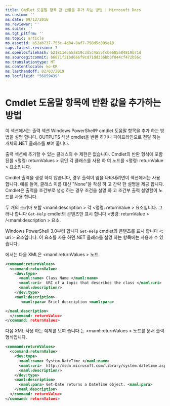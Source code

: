 ```yaml
---
title: Cmdlet 도움말 항목 값 반환을 추가 하는 방법 | Microsoft Docs
ms.custom: ''
ms.date: 09/12/2016
ms.reviewer: ''
ms.suite: ''
ms.tgt_pltfrm: ''
ms.topic: article
ms.assetid: a52ab737-753c-4d04-8af7-758d5c805e18
caps.latest.revision: 7
ms.openlocfilehash: b21811e5a5a819c3d5c4a55fcbe685a84819b71d
ms.sourcegitcommit: b6871f21bd666f9cd71dd336bb3f844cf472b56c
ms.translationtype: MT
ms.contentlocale: ko-KR
ms.lasthandoff: 02/03/2019
ms.locfileid: "56859439"
---
```

# <a name="how-to-add-return-values-to-a-cmdlet-help-topic"></a>Cmdlet 도움말 항목에 반환 값을 추가하는 방법

이 섹션에서는 출력 섹션 Windows PowerShell® cmdlet 도움말 항목을 추가 하는 방법을 설명 합니다. OUTPUTS 섹션 cmdlet을 반환 하거나 파이프라인으로 전달 하는 개체의.NET 클래스를 보여 줍니다.

출력 섹션에 추가할 수 있는 클래스의 수 제한은 없습니다. Cmdlet의 반환 형식에 포함 된를 \<명령: returnValues > 묶인 각 클래스를 사용 하 여 노드를 \<명령: returnValue > 요소입니다.

Cmdlet 출력을 생성 하지 않습니다, 경우 출력이 임을 나타내려면이 섹션에서는 사용 합니다. 예를 들어, 클래스 이름 대신 "None"을 작성 하 고 간략 한 설명을 제공 합니다. Cmdlet은 출력을 조건부로 생성 하는 경우 조건을 설명 하 고 조건부 출력 설명할이 노드를 사용 합니다.

두 개의 스키마 포함 \<maml:description > 각 \<명령: returnValue > 요소입니다. 그러나 합니다 `Get-Help` cmdlet의 콘텐츠만 표시 합니다 \<명령: returnValue > /\<maml:description > 요소.

Windows PowerShell 3.0부터 합니다 `Get-Help` cmdlet의 콘텐츠를 표시 합니다 \<: uri > 요소입니다. 이 요소를 사용 하면.NET 클래스를 설명 하는 항목에는 사용자 수 있습니다.

에서는 다음 XML은 \<maml:returnValues > 노드.

```xml
<command:returnValues>
  <command:returnValue>
    <dev:type>
      <maml:name> Class Name </maml:name>
      <maml:uri>  URI of a topic that describes the class </maml:uri>
      <maml:description/>
    </dev:type>
    <maml:description>
       <maml:para> Brief description <maml:para>

</maml:description>
  </command: returnValue>
</command: returnValues>
```

다음 XML 사용 하는 예제를 보여 줍니다.는 \<maml:returnValues > 노드를 문서 출력 형식입니다.

```xml
<command:returnValues>
  <command:returnValue>
    <dev:type>
      <maml:name> System.DateTime </maml:name>
      <maml:uri>  http://msdn.microsoft.com/library/system.datetime.aspx </maml:uri>
      <maml:description/>
    </dev:type>
    <maml:description>
      <maml:para> Get-Date returns a DateTime object. <maml:para>
    </maml:description>
  </command: returnValue>
</command: returnValues>
```



